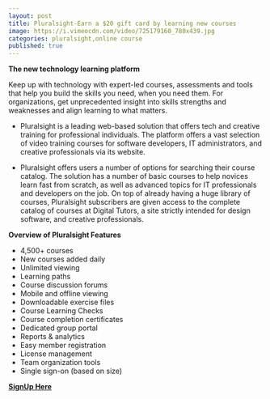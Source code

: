 ```yaml
---
layout: post
title: Pluralsight-Earn a $20 gift card by learning new courses 
image: https://i.vimeocdn.com/video/725179160_780x439.jpg
categories: pluralsight,online course
published: true
---
```

**The new technology learning platform**

Keep up with technology with expert-led courses, assessments and tools that help you build the skills you need, when you need them. For organizations, get unprecedented insight into skills strengths and weaknesses and align learning to what matters.

* Pluralsight is a leading web-based solution that offers tech and creative training for professional individuals. The platform offers a vast selection of video training courses for software developers, IT administrators, and creative professionals via its website.

* Pluralsight offers users a number of options for searching their course catalog. The solution has a number of basic courses to help novices learn fast from scratch, as well as advanced topics for IT professionals and developers on the job. On top of already having a huge library of courses, Pluralsight subscribers are given access to the complete catalog of courses at Digital Tutors, a site strictly intended for design software, and creative professionals.

**Overview of Pluralsight Features**

* 4,500+ courses
* New courses added daily
* Unlimited viewing
* Learning paths
* Course discussion forums
* Mobile and offline viewing
* Downloadable exercise files
* Course Learning Checks
* Course completion certificates
* Dedicated group portal
* Reports & analytics
* Easy member registration
* License management
* Team organization tools
* Single sign-on (based on size)

**[SignUp Here](http://referral.pluralsight.com/mQeP22F)**
